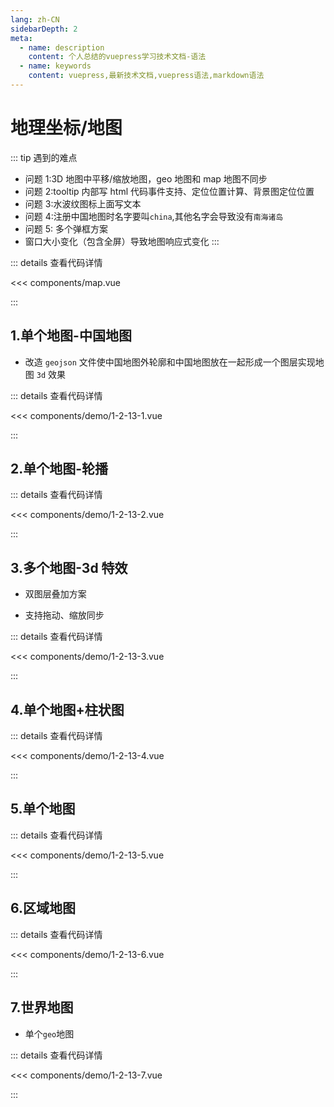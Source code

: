 ```yaml
---
lang: zh-CN
sidebarDepth: 2
meta:
  - name: description
    content: 个人总结的vuepress学习技术文档-语法
  - name: keywords
    content: vuepress,最新技术文档,vuepress语法,markdown语法
---
```


# 地理坐标/地图

::: tip 遇到的难点

- 问题 1:3D 地图中平移/缩放地图，geo 地图和 map 地图不同步
- 问题 2:tooltip 内部写 html 代码事件支持、定位位置计算、背景图定位位置
- 问题 3:水波纹图标上面写文本
- 问题 4:注册中国地图时名字要叫`china`,其他名字会导致没有`南海诸岛`
- 问题 5: 多个弹框方案
- 窗口大小变化（包含全屏）导致地图响应式变化
:::

::: details 查看代码详情

<<< components/map.vue

:::

## 1.单个地图-中国地图

- 改造 `geojson` 文件使中国地图外轮廓和中国地图放在一起形成一个图层实现地图 `3d` 效果

  <Container url="https://zhoubichuan.com/resume/demo/?type=echarts&name=1-2-13-1.vue" />

::: details 查看代码详情

<<< components/demo/1-2-13-1.vue

:::

## 2.单个地图-轮播

  <Container url="https://zhoubichuan.com/resume/demo/?type=echarts&name=1-2-13-2.vue" />

::: details 查看代码详情

<<< components/demo/1-2-13-2.vue

:::

## 3.多个地图-3d 特效

- 双图层叠加方案
- 支持拖动、缩放同步

  <Container url="https://zhoubichuan.com/resume/demo/?type=echarts&name=1-2-13-3.vue" />

::: details 查看代码详情

<<< components/demo/1-2-13-3.vue

:::

## 4.单个地图+柱状图

  <Container url="https://zhoubichuan.com/resume/demo/?type=echarts&name=1-2-13-4.vue" />

::: details 查看代码详情

<<< components/demo/1-2-13-4.vue

:::

## 5.单个地图

  <Container url="https://zhoubichuan.com/resume/demo/?type=echarts&name=1-2-13-5.vue" />

::: details 查看代码详情

<<< components/demo/1-2-13-5.vue

:::

## 6.区域地图

  <Container url="https://zhoubichuan.com/resume/demo/?type=echarts&name=1-2-13-6.vue" />

::: details 查看代码详情

<<< components/demo/1-2-13-6.vue

:::

## 7.世界地图

- 单个`geo`地图

  <Container url="https://zhoubichuan.com/resume/demo/?type=echarts&name=1-2-13-7.vue" />

::: details 查看代码详情

<<< components/demo/1-2-13-7.vue

:::
